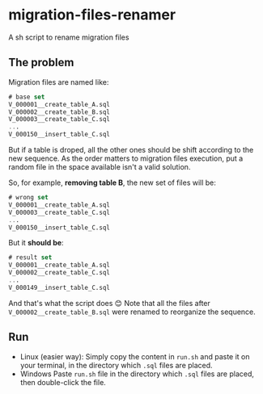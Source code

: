 # migration-files-renamer
A sh script to rename migration files

## The problem

Migration files are named like:

``` sql
# base set
V_000001__create_table_A.sql
V_000002__create_table_B.sql
V_000003__create_table_C.sql
...
V_000150__insert_table_C.sql
```

But if a table is droped, all the other ones should be shift according to the new sequence. As the order matters to migration files execution, put a random file in the space available isn't a valid solution.

So, for example, **removing table B**, the new set of files will be:

``` sql
# wrong set
V_000001__create_table_A.sql
V_000003__create_table_C.sql
...
V_000150__insert_table_C.sql
```

But it **should be**:

``` sql
# result set
V_000001__create_table_A.sql
V_000002__create_table_C.sql
...
V_000149__insert_table_C.sql
```

And that's what the script does :blush:
Note that all the files after `V_000002__create_table_B.sql` were renamed to reorganize the sequence.

## Run

- Linux (easier way):
  Simply copy the content in `run.sh` and paste it on your terminal, in the directory which `.sql` files are placed.
- Windows
  Paste `run.sh` file in the directory which `.sql` files are placed, then double-click the file.
  
